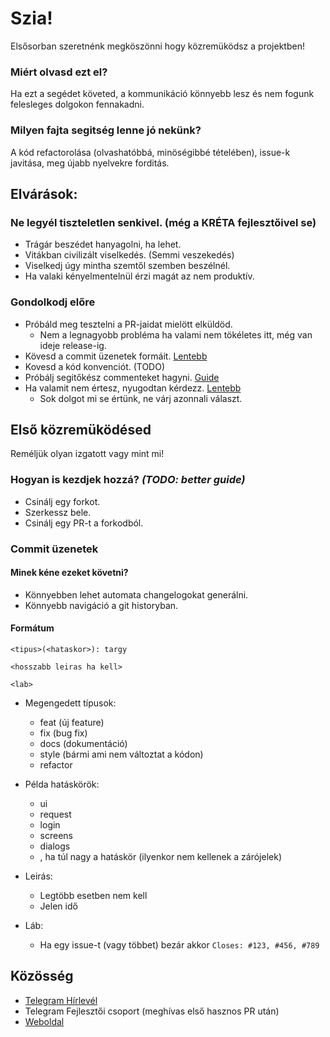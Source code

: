 # Szia!
Elsősorban szeretnénk megköszönni hogy közremüködsz a projektben!

### Miért olvasd ezt el?
Ha ezt a segédet követed, a kommunikáció könnyebb lesz és nem fogunk felesleges dolgokon fennakadni.

### Milyen fajta segitség lenne jó nekünk?
A kód refactorolása (olvashatóbbá, minöségibbé tételében), issue-k javitása, meg újabb nyelvekre forditás.

## Elvárások:

### Ne legyél tiszteletlen senkivel. (még a KRÉTA fejlesztőivel se)
  - Trágár beszédet hanyagolni, ha lehet.
  - Vitákban civilizált viselkedés. (Semmi veszekedés)
  - Viselkedj úgy mintha szemtől szemben beszélnél.
  - Ha valaki kényelmentelnül érzi magát az nem produktív.

### Gondolkodj előre
  - Próbáld meg tesztelni a PR-jaidat mielött elküldöd. 
    - Nem a legnagyobb probléma ha valami nem tökéletes itt, még van ideje release-ig.
  - Kövesd a commit üzenetek formáit. [Lentebb](#form%c3%a1tum) 
  - Kovesd a kód konvenciót. (TODO)
  - Próbálj segitőkész commenteket hagyni. [Guide](#commit-%c3%bczenetek)
  - Ha valamit nem értesz, nyugodtan kérdezz. [Lentebb](#k%c3%b6z%c3%b6ss%c3%a9g)
    - Sok dolgot mi se értünk, ne várj azonnali választ.

## Első közremüködésed
Reméljük olyan izgatott vagy mint mi!

### Hogyan is kezdjek hozzá? *(TODO: better guide)*
- Csinálj egy forkot.
- Szerkessz bele.
- Csinálj egy PR-t a forkodból.

### Commit üzenetek

#### Minek kéne ezeket követni?
- Könnyebben lehet automata changelogokat generálni.
- Könnyebb navigáció a git historyban.

#### Formátum
```
<tipus>(<hataskor>): targy

<hosszabb leiras ha kell>

<lab>
```
- Megengedett típusok:
  - feat (új feature)
  - fix (bug fix)
  - docs (dokumentáció)
  - style (bármi ami nem változtat a kódon)
  - refactor 

- Példa hatáskörök:
  - ui
  - request
  - login
  - screens
  - dialogs
  - <semmi>, ha túl nagy a hatáskör (ilyenkor nem kellenek a zárójelek)

- Leirás:
  - Legtöbb esetben nem kell
  - Jelen idő

- Láb:
  - Ha egy issue-t (vagy többet) bezár akkor `Closes: #123, #456, #789`

## Közösség
- [Telegram Hírlevél](https://t.me/filc_naplo)
- Telegram Fejlesztői csoport (meghívas első hasznos PR után)
- [Weboldal](https://filcnaplo.hu)
